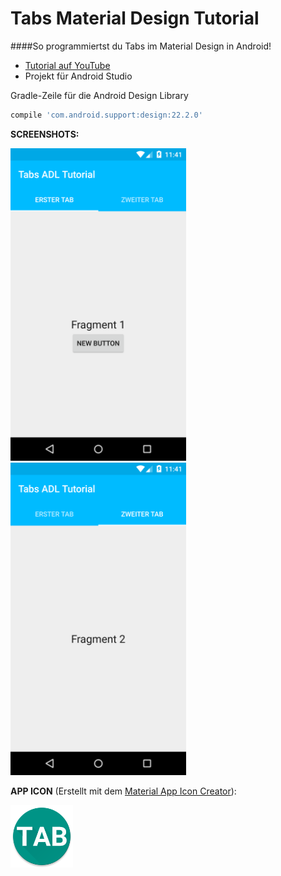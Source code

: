 # Tabs Material Design Tutorial
####So programmiertst du Tabs im Material Design in Android!

- [Tutorial auf YouTube]()
- Projekt für Android Studio

Gradle-Zeile für die Android Design Library
```gradle
compile 'com.android.support:design:22.2.0'
```

<b>SCREENSHOTS:</b>

<img src="https://github.com/derAndroidPro/Tabs_MaterialDesign_Tutorial/blob/master/device-2015-08-05-174129.png" height="500px"/>
<img src="https://github.com/derAndroidPro/Tabs_MaterialDesign_Tutorial/blob/master/device-2015-08-05-174151.png" height="500px"/>

<b>APP ICON</b> (Erstellt mit dem [Material App Icon Creator](http://romannurik.github.io/AndroidAssetStudio/icons-launcher.html)):

<img src="https://github.com/derAndroidPro/Tabs_MaterialDesign_Tutorial/blob/master/app/src/main/res/mipmap-xxxhdpi/ic_launcher.png" height="100px"/>
